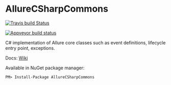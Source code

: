 AllureCSharpCommons
=====================
[![Travis build Status](https://travis-ci.org/allure-framework/allure-csharp-commons.svg)](https://travis-ci.org/allure-framework/allure-csharp-commons)

[![Appveyor build status](https://ci.appveyor.com/api/projects/status/5vrrrslpxr8tap8m?svg=true)](https://ci.appveyor.com/project/ilya-murzinov/allure-csharp-commons)

C# implementation of Allure core classes such as event definitions, lifecycle entry point, exceptions.

Docs: [Wiki](https://github.com/allure-framework/allure-csharp-commons/wiki)

Available in NuGet package manager:
```
PM> Install-Package AllureCSharpCommons
```
